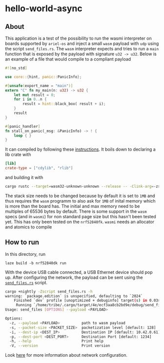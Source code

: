 # hello-world-async

## About

This application is a test of the possibility to run the wasmi interpreter on boards supported by `ariel-os`
and inject a small `wasm` payload with `udp` using the script `send_files.rs`. The `wasm` interpreter expects and tries to run a `main` function that is exposed by the payload with signature `u32 -> u32`. Below is an example of a file that would compile to a compliant payload
```rust
#![no_std]

use core::{hint, panic::PanicInfo};

#[unsafe(export_name = "main")]
extern "C" fn my_main(n: u32) -> u32 {
    let mut result = 0;
    for i in 0..n {
        result = hint::black_box( result + i);
    }
    result
}

#[panic_handler]
fn stall_on_panic(_msg: &PanicInfo) -> ! {
    loop { }
}
```
It can compiled by following these [instructions](https://surma.dev/things/rust-to-webassembly/). It boils down to declaring a lib crate with
```toml
[lib]
crate-type = ["cdylib", "rlib"]
```
and building it with
```bash
cargo rustc --target=wasm32-unknown-unknown --release -- -Clink-arg=-zstack-size=16 -Clink-arg=--initial-memory=65536
```
The stack size needs to be changed because by default it is set to `1MB` and thus requires the `wasm` programm to also ask for `1MB` of inital memory which is more than the board has.
The initial and max memory need to be multiples of 65536 bytes by default. There is some support in the `wasm` specs (and in `wasmi`) for non standard page size but this hasn't been tested yet.
This has only been tested on the `nrf52840fk`. `wasmi` needs an allocator and atomics to compile

## How to run

In this directory, run

    laze build -b nrf52840dk run

With the device USB cable connected, a USB Ethernet device should pop up.
After configuring the network, the payload can be sent using the [`send_files.rs`](send_files.rs) script.
```bash
cargo +nightly -Zscript send_files.rs -h
warning: `package.edition` is unspecified, defaulting to `2024`
    Finished `dev` profile [unoptimized + debuginfo] target(s) in 0.03s
     Running `/home/tribe/.cargo/target/4e/ecf3aa8cb2bd9e/debug/send_files -h`
Usage: send_files [OPTIONS] --payload <PAYLOAD>

Options:
  -z, --payload <PAYLOAD>          path to wasm payload
  -s, --packet-size <PACKET_SIZE>  packetization level [default: 128]
  -i, --dest-ip <DEST_IP>          Destination IP [default: 10.42.0.61]
  -p, --dest-port <DEST_PORT>      Destination Port [default: 1234]
  -h, --help                       Print help
  -V, --version                    Print version
```

Look [here](../README.md#networking) for more information about network configuration.

